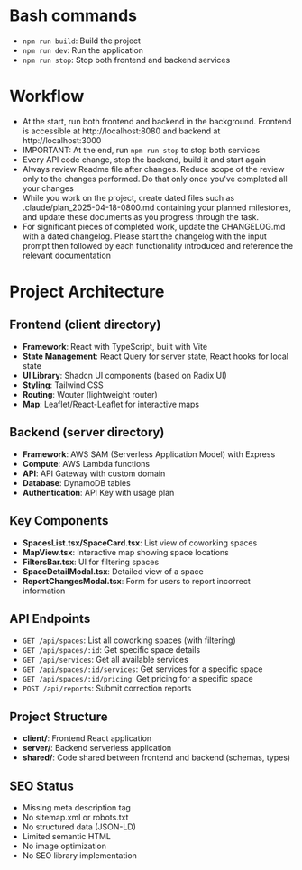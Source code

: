 # Bash commands
- `npm run build`: Build the project
- `npm run dev`: Run the application
- `npm run stop`: Stop both frontend and backend services

# Workflow
- At the start, run both frontend and backend in the background. Frontend is accessible at http://localhost:8080 and backend at http://localhost:3000
- IMPORTANT: At the end, run `npm run stop` to stop both services
- Every API code change, stop the backend, build it and start again
- Always review Readme file after changes. Reduce scope of the review only to the changes performed. Do that only once you've completed all your changes
- While you work on the project, create dated files such as .claude/plan_2025-04-18-0800.md containing your planned milestones, and update these documents as you progress through the task. 
- For significant pieces of completed work, update the CHANGELOG.md with a dated changelog. Please start the changelog with the input prompt then followed by each functionality introduced and reference the relevant documentation

# Project Architecture

## Frontend (client directory)
- **Framework**: React with TypeScript, built with Vite
- **State Management**: React Query for server state, React hooks for local state
- **UI Library**: Shadcn UI components (based on Radix UI)
- **Styling**: Tailwind CSS
- **Routing**: Wouter (lightweight router)
- **Map**: Leaflet/React-Leaflet for interactive maps

## Backend (server directory)
- **Framework**: AWS SAM (Serverless Application Model) with Express
- **Compute**: AWS Lambda functions 
- **API**: API Gateway with custom domain
- **Database**: DynamoDB tables
- **Authentication**: API Key with usage plan

## Key Components
- **SpacesList.tsx/SpaceCard.tsx**: List view of coworking spaces
- **MapView.tsx**: Interactive map showing space locations
- **FiltersBar.tsx**: UI for filtering spaces
- **SpaceDetailModal.tsx**: Detailed view of a space
- **ReportChangesModal.tsx**: Form for users to report incorrect information

## API Endpoints
- `GET /api/spaces`: List all coworking spaces (with filtering)
- `GET /api/spaces/:id`: Get specific space details
- `GET /api/services`: Get all available services
- `GET /api/spaces/:id/services`: Get services for a specific space
- `GET /api/spaces/:id/pricing`: Get pricing for a specific space
- `POST /api/reports`: Submit correction reports

## Project Structure
- **client/**: Frontend React application
- **server/**: Backend serverless application
- **shared/**: Code shared between frontend and backend (schemas, types)

## SEO Status
- Missing meta description tag
- No sitemap.xml or robots.txt
- No structured data (JSON-LD)
- Limited semantic HTML
- No image optimization
- No SEO library implementation
